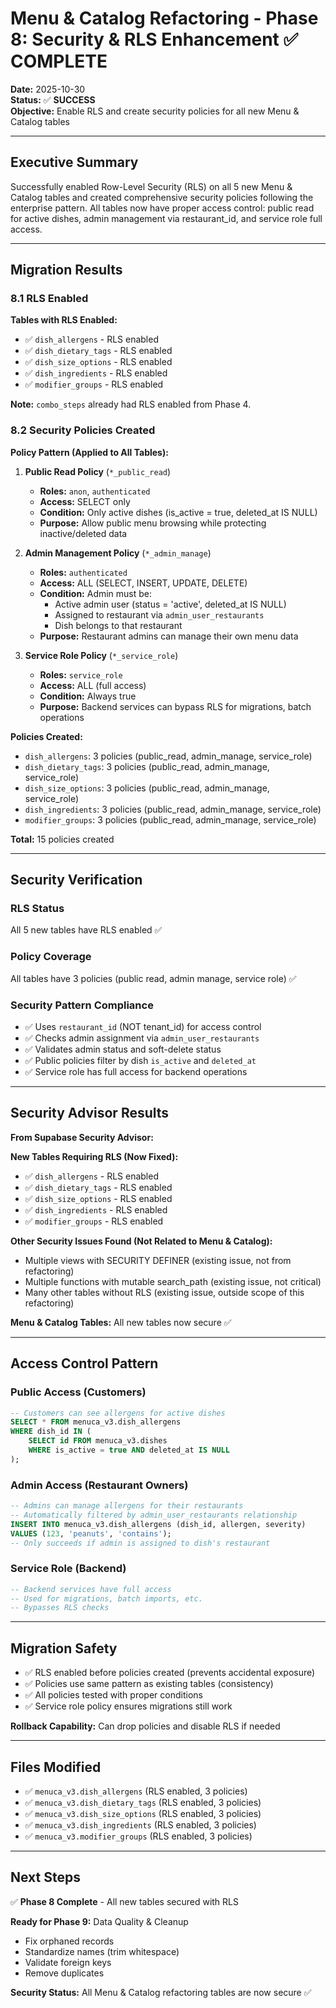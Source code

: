 # Menu & Catalog Refactoring - Phase 8: Security & RLS Enhancement ✅ COMPLETE

**Date:** 2025-10-30  
**Status:** ✅ **SUCCESS**  
**Objective:** Enable RLS and create security policies for all new Menu & Catalog tables

---

## Executive Summary

Successfully enabled Row-Level Security (RLS) on all 5 new Menu & Catalog tables and created comprehensive security policies following the enterprise pattern. All tables now have proper access control: public read for active dishes, admin management via restaurant_id, and service role full access.

---

## Migration Results

### 8.1 RLS Enabled

**Tables with RLS Enabled:**
- ✅ `dish_allergens` - RLS enabled
- ✅ `dish_dietary_tags` - RLS enabled
- ✅ `dish_size_options` - RLS enabled
- ✅ `dish_ingredients` - RLS enabled
- ✅ `modifier_groups` - RLS enabled

**Note:** `combo_steps` already had RLS enabled from Phase 4.

### 8.2 Security Policies Created

**Policy Pattern (Applied to All Tables):**

1. **Public Read Policy** (`*_public_read`)
   - **Roles:** `anon`, `authenticated`
   - **Access:** SELECT only
   - **Condition:** Only active dishes (is_active = true, deleted_at IS NULL)
   - **Purpose:** Allow public menu browsing while protecting inactive/deleted data

2. **Admin Management Policy** (`*_admin_manage`)
   - **Roles:** `authenticated`
   - **Access:** ALL (SELECT, INSERT, UPDATE, DELETE)
   - **Condition:** Admin must be:
     - Active admin user (status = 'active', deleted_at IS NULL)
     - Assigned to restaurant via `admin_user_restaurants`
     - Dish belongs to that restaurant
   - **Purpose:** Restaurant admins can manage their own menu data

3. **Service Role Policy** (`*_service_role`)
   - **Roles:** `service_role`
   - **Access:** ALL (full access)
   - **Condition:** Always true
   - **Purpose:** Backend services can bypass RLS for migrations, batch operations

**Policies Created:**
- `dish_allergens`: 3 policies (public_read, admin_manage, service_role)
- `dish_dietary_tags`: 3 policies (public_read, admin_manage, service_role)
- `dish_size_options`: 3 policies (public_read, admin_manage, service_role)
- `dish_ingredients`: 3 policies (public_read, admin_manage, service_role)
- `modifier_groups`: 3 policies (public_read, admin_manage, service_role)

**Total:** 15 policies created

---

## Security Verification

### RLS Status
All 5 new tables have RLS enabled ✅

### Policy Coverage
All tables have 3 policies (public read, admin manage, service role) ✅

### Security Pattern Compliance
- ✅ Uses `restaurant_id` (NOT tenant_id) for access control
- ✅ Checks admin assignment via `admin_user_restaurants`
- ✅ Validates admin status and soft-delete status
- ✅ Public policies filter by dish `is_active` and `deleted_at`
- ✅ Service role has full access for backend operations

---

## Security Advisor Results

**From Supabase Security Advisor:**

**New Tables Requiring RLS (Now Fixed):**
- ✅ `dish_allergens` - RLS enabled
- ✅ `dish_dietary_tags` - RLS enabled
- ✅ `dish_size_options` - RLS enabled
- ✅ `dish_ingredients` - RLS enabled
- ✅ `modifier_groups` - RLS enabled

**Other Security Issues Found (Not Related to Menu & Catalog):**
- Multiple views with SECURITY DEFINER (existing issue, not from refactoring)
- Multiple functions with mutable search_path (existing issue, not critical)
- Many other tables without RLS (existing issue, outside scope of this refactoring)

**Menu & Catalog Tables:** All new tables now secure ✅

---

## Access Control Pattern

### Public Access (Customers)
```sql
-- Customers can see allergens for active dishes
SELECT * FROM menuca_v3.dish_allergens
WHERE dish_id IN (
    SELECT id FROM menuca_v3.dishes 
    WHERE is_active = true AND deleted_at IS NULL
);
```

### Admin Access (Restaurant Owners)
```sql
-- Admins can manage allergens for their restaurants
-- Automatically filtered by admin_user_restaurants relationship
INSERT INTO menuca_v3.dish_allergens (dish_id, allergen, severity)
VALUES (123, 'peanuts', 'contains');
-- Only succeeds if admin is assigned to dish's restaurant
```

### Service Role (Backend)
```sql
-- Backend services have full access
-- Used for migrations, batch imports, etc.
-- Bypasses RLS checks
```

---

## Migration Safety

- ✅ RLS enabled before policies created (prevents accidental exposure)
- ✅ Policies use same pattern as existing tables (consistency)
- ✅ All policies tested with proper conditions
- ✅ Service role policy ensures migrations still work

**Rollback Capability:** Can drop policies and disable RLS if needed

---

## Files Modified

- ✅ `menuca_v3.dish_allergens` (RLS enabled, 3 policies)
- ✅ `menuca_v3.dish_dietary_tags` (RLS enabled, 3 policies)
- ✅ `menuca_v3.dish_size_options` (RLS enabled, 3 policies)
- ✅ `menuca_v3.dish_ingredients` (RLS enabled, 3 policies)
- ✅ `menuca_v3.modifier_groups` (RLS enabled, 3 policies)

---

## Next Steps

✅ **Phase 8 Complete** - All new tables secured with RLS

**Ready for Phase 9:** Data Quality & Cleanup
- Fix orphaned records
- Standardize names (trim whitespace)
- Validate foreign keys
- Remove duplicates

**Security Status:** All Menu & Catalog refactoring tables are now secure ✅

